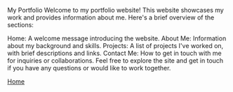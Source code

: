 My Portfolio
Welcome to my portfolio website! This website showcases my work and provides information about me. Here's a brief overview of the sections:

Home: A welcome message introducing the website.
About Me: Information about my background and skills.
Projects: A list of projects I've worked on, with brief descriptions and links.
Contact Me: How to get in touch with me for inquiries or collaborations.
Feel free to explore the site and get in touch if you have any questions or would like to work together.

<a href="#portfolio.html">Home</a>
